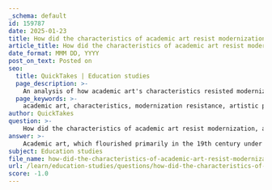 ```yaml
---
_schema: default
id: 159787
date: 2025-01-23
title: How did the characteristics of academic art resist modernization, and what impact did this have on artistic practices?
article_title: How did the characteristics of academic art resist modernization, and what impact did this have on artistic practices?
date_format: MMM DD, YYYY
post_on_text: Posted on
seo:
  title: QuickTakes | Education studies
  page_description: >-
    An analysis of how academic art's characteristics resisted modernization and the subsequent impact on artistic practices, including the emergence of avant-garde movements.
  page_keywords: >-
    academic art, characteristics, modernization resistance, artistic practices, technical precision, classical aesthetic, subject matter, innovation stifling, avant-garde movements, cultural shifts
author: QuickTakes
question: >-
    How did the characteristics of academic art resist modernization, and what impact did this have on artistic practices?
answer: >-
    Academic art, which flourished primarily in the 19th century under the influence of European art academies, exhibited several characteristics that contributed to its resistance to modernization. These characteristics included a strict adherence to classical techniques, a focus on idealized forms, and a commitment to historical and mythological subject matter. \n\n### Characteristics of Academic Art\n\n1. **Technical Precision**: Academic art emphasized meticulous attention to detail and technical mastery, often requiring artists to replicate the techniques of their predecessors, particularly from the Renaissance. This focus on realism and idealization limited the exploration of new styles and subjects.\n\n2. **Classical Aesthetic**: The aesthetic principles established by the academies prioritized classical themes and forms, which often resulted in artworks that were formulaic and predictable. This adherence to tradition stifled innovation and experimentation.\n\n3. **Subject Matter**: Academic art typically represented historical, mythological, or allegorical subjects, which were deemed noble and worthy of artistic representation. This focus on grand narratives often excluded contemporary themes and the exploration of personal or social issues.\n\n### Resistance to Modernization\n\nThe resistance of academic art to modernization can be attributed to its rigid structure and the institutional support provided by art academies. These institutions upheld traditional standards and often rejected works that deviated from established norms. As a result, artists who sought to innovate or explore new ideas faced significant barriers, including exclusion from exhibitions and lack of recognition.\n\n### Impact on Artistic Practices\n\n1. **Stifling Innovation**: The rigidity of academic art led to a stagnation in artistic practices, as many artists felt compelled to conform to the expectations of the academies. This environment discouraged the exploration of new techniques and ideas, which ultimately limited the evolution of art during this period.\n\n2. **Emergence of Avant-Garde Movements**: The dissatisfaction with academic art's constraints contributed to the rise of avant-garde movements, such as Impressionism and later modern art movements. Artists began to challenge the conventions of academic art, seeking to express individual perspectives and emotions rather than adhering to traditional subject matter and techniques.\n\n3. **Cultural Shifts**: As industrialization and urbanization transformed society, the themes and techniques of academic art became increasingly disconnected from contemporary life. This disconnect prompted artists to seek new ways to represent the changing world around them, leading to a broader exploration of social issues, personal experiences, and innovative artistic practices.\n\nIn summary, the characteristics of academic art—its technical precision, classical aesthetic, and focus on traditional subject matter—resisted modernization by enforcing rigid standards that stifled innovation. This resistance ultimately catalyzed the emergence of new artistic movements that sought to redefine artistic practices and engage with contemporary themes, reflecting the social changes of the time.
subject: Education studies
file_name: how-did-the-characteristics-of-academic-art-resist-modernization-and-what-impact-did-this-have-on-artistic-practices.md
url: /learn/education-studies/questions/how-did-the-characteristics-of-academic-art-resist-modernization-and-what-impact-did-this-have-on-artistic-practices
score: -1.0
---
```


&nbsp;